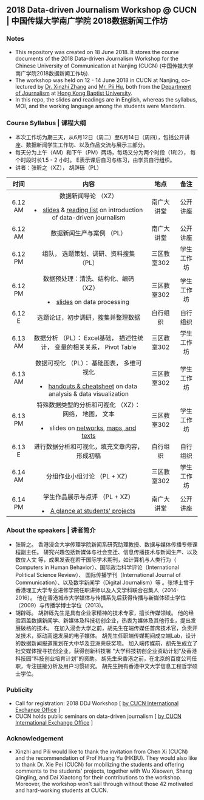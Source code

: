 ## 2018 Data-driven Journalism Workshop @ CUCN | 中国传媒大学南广学院 2018数据新闻工作坊

### Notes
 - This repository was created on 18 June 2018. It stores the course documents of the 2018 Data-driven Journalism Workshop for the Chinese University of Communication at Nanjing (CUCN) (中国传媒大学南广学院2018数据新闻工作坊).
 - The workshop was held on 12 - 14 June 2018 in CUCN at Nanjing, co-lectured by [Dr. Xinzhi Zhang](http://www.jour.hkbu.edu.hk/eng/people/dr-xinzhi-zhang/) and [Mr. Pii Hu](http://www.jour.hkbu.edu.hk/eng/people/mr-pili-hu/), both from the [Department of Journalism](http://www.jour.hkbu.edu.hk/eng/) at [Hong Kong Baptist University](http://www.hkbu.edu.hk).  
 - In this repo, the slides and readings are in English, whereas the syllabus, MOI, and the working language among the students were Mandarin.

### Course Syllabus | 课程大纲
 - 本次工作坊为期三天，从6月12日（周二）至6月14日（周四），包括公开讲座、数据新闻学生工作坊、以及作品交流与展示三部分。
 - 每天分为上午（AM）和下午（PM）两场，每场又分为两个时段（1和2）， 每个时段时长1.5 - 2 小时。 E表示课后自习与练习，由学员自行组织。
 - 讲者：张昕之（XZ）， 胡辟砾（PL）

| 时间 | 内容 | 地点 | 备注 |
| :---: | :---: | :---: | :---: |
| 6.12 AM | 数据新闻导论 （XZ） <p><li>[slides](slides/Notes_CUCNDDJ_1_Intro.pdf) & [reading list](slides/CUCNJJD_Readinglist_2018) on introduction of data-driven journalism  | 南广大讲堂 | 公开讲座 |
| 6.12 AM | 数据新闻生产与案例 （PL） | 南广大讲堂 | 公开讲座 |
| 6.12 PM | 组队， 选题策划、调研、资料搜集 （PL） | 三区教室302 | 学生工作坊 |
| 6.12 PM | 数据预处理：清洗、结构化、编码 （XZ）<p><li>[slides](slides/Notes_CUCNDDJ_4_Processing.pdf) on data processing | 三区教室302  | 学生工作坊 |
| 6.12 E | 选题论证，初步调研，搜集并整理数据 | 自行组织 | 自行组织
| 6.13 AM | 数据分析 （PL）： Excel基础， 描述性统计， 变量的相关关系， Pivot Table | 三区教室302 | 学生工作坊 |
| 6.13 AM | 数据可视化 （PL）： 基础图表， 多维可视化 <p><li>[handouts & cheatsheet](slides/Notes_CUCNDDJ_2,3,5,6_Analysis&DataViz.pdf) on data analysis & data visualization | 三区教室302 | 学生工作坊 |
| 6.13 PM | 特殊数据类型的分析和可视化 （XZ）： 网络， 地图， 文本 <p><li>slides on [networks](slides/Notes_CUCNDDJ_7a_Network.pdf), [maps, and texts](slides/Notes_CUCNDDJ_7b_Text+Map.pdf) | 三区教室302 | 学生工作坊 |
| 6.13 E | 进行数据分析和可视化，填充文章内容，形成初稿 | 自行组织 | 自行组织 |
| 6.14 AM | 分组作业小组讨论 （PL + XZ） | 三区教室302 | 学生工作坊 |
| 6.14 PM | 学生作品展示与点评 （PL + XZ） <p><li>[A glance at students' projects](stdprojs/stdprojs_title.md)| 南广大讲堂 | 公开讲座 |

### About the speakers | 讲者简介
- 张昕之。 香港浸会大学传理学院新闻系研究助理教授、数据与媒体传播专修课程副主任。 研究兴趣包括新媒体与社会变迁、信息传播技术与新闻生产、以及数位人文 等，成果发表在若干国际学术期刊，如计算机与人类行为（ Computers in Human Behavior）、国际政治科学评论（International Political Science Review）、 国际传播学刊（International Journal of Communication）、以及数字新闻学（Digital Journalism）等  。张博士曾于香港理工大学专业进修学院任职讲师以及人文学科联合召集人（2014-2016）。 他在香港城市大学媒体与传播系先后获得传播与新媒体硕士学位（2009）与传播学博士学位（2013)。
- 胡辟砾。 胡辟砾先生是具有企业家精神的技术专家，擅长传媒领域。 他的经验涵盖数据新闻学、新媒体及科技初创企业，热衷为媒体及其他行业，提出发展破格的技术。 在加入浸会大学之前，胡先生在端传媒任首席技术官，负责开发技术，驱动高速发展的电子媒体。 胡先生任职端传媒期间成立端Lab，设计的数据新闻报道策划在大中华及亚洲荣获奖项。 加入端传媒前，胡先生成立了社交媒体搜寻初创企业，获得创新科技署 “大学科技初创企业资助计划“及香港科技园“科技创业培育计划”的资助。 胡先生来香港之前，在北京的百度公司任职，专注链接分析及用户习惯研究。 胡先生拥有香港中文大学信息工程哲学硕士学位。

### Publicity
- Call for registration: 2018 DDJ Workshop [ [by CUCN International Exchange Office](https://mp.weixin.qq.com/s/SNfNjufoqIWkuQLe6XNarA) ]
- CUCN holds public seminars on data-driven journalism [ [by CUCN International Exchange Office](https://mp.weixin.qq.com/s/7D0uK8C3EIxZ3RZDJI1L-g) ]

### Acknowledgement
- Xinzhi and Pili would like to thank the invitation from Chen Xi (CUCN) and the recommendation of Prof Huang Yu (HKBU). They would also like to thank Dr. Xie Pei (CUCN) for mobilizing the students and offering comments to the students' projects, together with Wu Xiaowen, Shang Qingling, and Dai Xiaotong for their contributions to the workshop. Moreover, the workshop won't sail through without those 42 motivated and hard-working students at CUCN.
